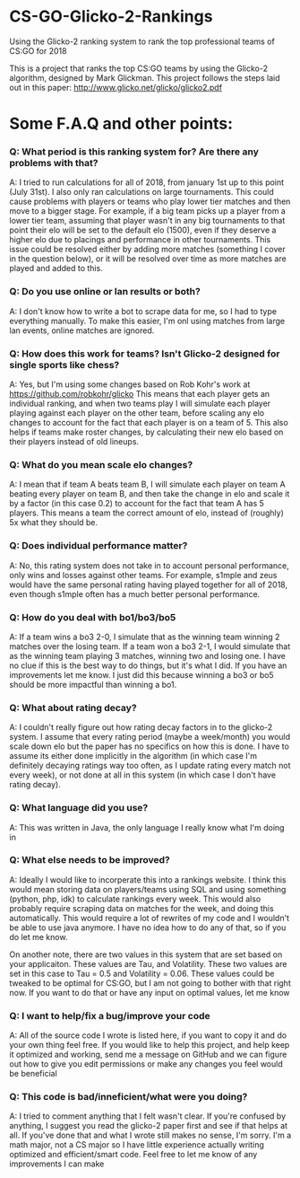 # CS-GO-Glicko-2-Rankings
Using the Glicko-2 ranking system to rank the top professional teams of CS:GO for 2018

This is a project that ranks the top CS:GO teams by using the Glicko-2 algorithm, designed by Mark Glickman.
This project follows the steps laid out in this paper: http://www.glicko.net/glicko/glicko2.pdf

# Some F.A.Q and other points:
### Q: What period is this ranking system for? Are there any problems with that?

A: I tried to run calculations for all of 2018, from january 1st up to this point (July 31st). I also only ran calculations on large tournaments. This could cause problems with players or teams who play lower tier matches and then move to a bigger stage. For example, if a big team picks up a player from a lower tier team, assuming that player wasn't in any big tournaments to that point their elo will be set to the default elo (1500), even if they deserve a higher elo due to placings and performance in other tournaments. This issue could be resolved either by adding more matches (something I cover in the question below), or it will be resolved over time as more matches are played and added to this.


### Q: Do you use online or lan results or both?

A: I don't know how to write a bot to scrape data for me, so I had to type everything manually. To make this easier, I'm onl using matches from large lan events, online matches are ignored.


### Q: How does this work for teams? Isn't Glicko-2 designed for single sports like chess?

A: Yes, but I'm using some changes based on Rob Kohr's work at https://github.com/robkohr/glicko
This means that each player gets an individual ranking, and when two teams play I will simulate each player playing against each player on the other team, before scaling any elo changes to account for the fact that each player is on a team of 5. This also helps if teams make roster changes, by calculating their new elo based on their players instead of old lineups.


### Q: What do you mean scale elo changes?

A: I mean that if team A beats team B, I will simulate each player on team A beating every player on team B, and then take the change in elo and scale it by a factor (in this case 0.2) to account for the fact that team A has 5 players. This means a team the correct amount of elo, instead of (roughly) 5x what they should be.


### Q: Does individual performance matter?

A: No, this rating system does not take in to account personal performance, only wins and losses against other teams. For example, s1mple and zeus would have the same personal rating having played together for all of 2018, even though s1mple often has a much better personal performance.


### Q: How do you deal with bo1/bo3/bo5

A: If a team wins a bo3 2-0, I simulate that as the winning team winning 2 matches over the losing team. If a team won a bo3 2-1, I would simulate that as the winning team playing 3 matches, winning two and losing one. I have no clue if this is the best way to do things, but it's what I did. If you have an improvements let me know. I just did this because winning a bo3 or bo5 should be more impactful than winning a bo1.


### Q: What about rating decay?

A: I couldn't really figure out how rating decay factors in to the glicko-2 system. I assume that every rating period (maybe a week/month) you would scale down elo but the paper has no specifics on how this is done. I have to assume its either done implicitly in the algorithm (in which case I'm definitely decaying ratings way too often, as I update rating every match not every week), or not done at all in this system (in which case I don't have rating decay).


### Q: What language did you use?

A: This was written in Java, the only language I really know what I'm doing in


### Q: What else needs to be improved?

A: Ideally I would like to incorperate this into a rankings website. I think this would mean storing data on players/teams using SQL and using something (python, php, idk) to calculate rankings every week. This would also probably require scraping data on matches for the week, and doing this automatically. This would require a lot of rewrites of my code and I wouldn't be able to use java anymore. I have no idea how to do any of that, so if you do let me know.

On another note, there are two values in this system that are set based on your applicaiton. These values are Tau, and Volatility. These two values are set in this case to Tau = 0.5 and Volatility = 0.06. These values could be tweaked to be optimal for CS:GO, but I am not going to bother with that right now. If you want to do that or have any input on optimal values, let me know


### Q: I want to help/fix a bug/improve your code

A: All of the source code I wrote is listed here, if you want to copy it and do your own thing feel free. If you would like to help this project, and help keep it optimized and working, send me a message on GitHub and we can figure out how to give you edit permissions or make any changes you feel would be beneficial

### Q: This code is bad/inneficient/what were you doing?

A: I tried to comment anything that I felt wasn't clear. If you're confused by anything, I suggest you read the glicko-2 paper first and see if that helps at all. If you've done that and what I wrote still makes no sense, I'm sorry. I'm a math major, not a CS major so I have little experience actually writing optimized and efficient/smart code. Feel free to let me know of any improvements I can make
